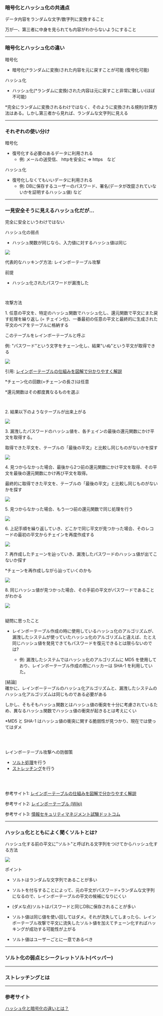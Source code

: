 ### 暗号化とハッシュ化の共通点

データ内容をランダムな文字/数字列に変換すること

万が一、第三者に中身を見られても内容がわからないようにすること

----

### 暗号化とハッシュ化の違い

暗号化
- 暗号化(*ランダムに変換)された内容を元に戻すことが可能 (復号化可能)

ハッシュ化
- ハッシュ化(*ランダムに変換)された内容は元に戻すこと非常に難しい(ほぼ不可能)

*完全にランダムに変換されるわけではなく、そのように変換される規則/計算方法はある。しかし第三者から見れば、ランダムな文字列に見える

---

### それぞれの使い分け

暗号化
- 復号化する必要のあるデータに利用される
    - 例: メールの送受信、 httpを安全に => https　など

ハッシュ化
- 復号化しなくてもいいデータに利用される
    - 例: DBに保存するユーザーのパスワード、署名(データが改竄されていないかを証明するハッシュ値) など

---

### 一見安全そうに見えるハッシュ化だが...

完全に安全というわけではない

ハッシュ化の弱点
- ハッシュ関数が同じなら、入力値に対するハッシュ値は同じ

<img src="./img/Hash-no-salt_1.png" />

<br>

代表的なハッキング方法: レインボーテーブル攻撃

前提
- ハッシュ化されたパスワードが漏洩した

<br>

攻撃方法

1\. 任意の平文を、特定のハッシュ関数でハッシュ化し、還元関数で平文にまた戻す処理を繰り返し (= チェイン化)、一番最初の任意の平文と最終的に生成された平文のペアをテーブルに格納する

このテーブルをレインボーテーブルと呼ぶ

例: "パスワード"という文字をチェーン化し、結果"いぬ"という平文が取得できる

<img src="./img/Raibow-table_1.png.webp" />

引用: [レインボーテーブルの仕組みを図解で分かりやすく解説](https://medium-company.com/レインボーテーブル/)

*チェーン化の回数(=チェーンの長さ)は任意

*還元関数はその都度異なるものを選ぶ

<br>

2\. 結果以下のようなテーブルが出来上がる

<img src="./img/Rainbow-table_2.png" />

<br>

3\. 漏洩したパスワードのハッシュ値を、各チェインの最後の還元関数にかけ平文を取得する。

取得できた平文を、テーブルの「最後の平文」と比較し同じものがないかを探す

<img src="./img/Rainbow-table_3.png" />

<br>

4\. 見つからなかった場合、最後から2つ前の還元関数にかけ平文を取得、その平文を最後の還元関数にかけ再び平文を取得。

最終的に取得できた平文を、テーブルの「最後の平文」と比較し同じものがないかを探す

<img src="./img/Rainbow-table_4.png" />

<br>

5\. 見つからなかった場合、もう一つ前の還元関数で同じ処理を行う

<img src="./img/Rainbow-table_5.png" />

<br>

6\. 上記手順を繰り返していき、どこかで同じ平文が見つかった場合、そのレコードの最初の平文からチェインを再度作成する

<img src="./img/Rainbow-table_6.png" />

<br>

7\. 再作成したチェーンを辿っていき、漏洩したパスワードのハッシュ値が出てこないか探す

*チェーンを再作成しながら辿っていくのかも

<img src="./img/Rainbow-table_7.png" />

<br>

8\. 同じハッシュ値が見つかった場合、その手前の平文がパスワードであることがわかる

<img src="./img/Rainbow-table_8.png" />

<br>
<br>

疑問に思ったこと

- レインボーテーブル作成の時に使用しているハッシュ化のアルゴリズムが、漏洩したシステムが使っていたハッシュ化のアルゴリズムと違えば、たとえ同じハッシュ値を発見できてもパスワードを復元できるとは限らないのでは?

    - 例: 漏洩したシステムではハッシュ化のアルゴリズムに MD5 を使用しており、レインボーテーブル作成の際にハッカーは SHA-1 を利用していた。

\[結論\]  
確かに、レインボーテーブルのハッシュ化アルゴリズムと、漏洩したシステムのハッシュ化アルゴリズムは同じものである必要がある

しかし、そもそもハッシュ関数とはハッシュ値の衝突を十分に考慮されているため、異なるハッシュ関数でハッシュ値の衝突が起きるとは考えにくい

*MD5 と SHA-1 はハッシュ値の衝突に関する脆弱性が見つかり、現在では使ってはダメ

<br>
<br>

レインボーテーブル攻撃への防御策
- [ソルト処理](#salt)を行う
- [ストレッチング](#streching)を行う

<br>
<br>

参考サイト1: [レインボーテーブルの仕組みを図解で分かりやすく解説](https://medium-company.com/レインボーテーブル/)

参考サイト2: [レインボーテーブル (Wiki)](https://ja.wikipedia.org/wiki/レインボーテーブル)

参考サイト3: [情報セキュリティマネジメント試験ドットコム](https://www.sg-siken.com/word/レインボーテーブル.html)

---
<div id="salt"></div>

### ハッシュ化とともによく聞くソルトとは?

ハッシュ化する前の平文に"ソルト"と呼ばれる文字列をつけてからハッシュ化する方法

<img src="./img/Hash-salt_1.png" />

<br>

ポイント
- ソルトはランダムな文字列であることが多い

- ソルトを付与することによって、元の平文がパスワード+ランダムな文字列になるので、レインボーテーブルの平文の候補になりにくい

- (ダメな点)ソルトはパスワードと同じDBに保存されることが多い

- ソルト値は同じ値を使い回してはダメ。それが流失してしまったら、レインボーテーブル攻撃で平文に流失したソルト値を加えてチェーン化すればハッキングが成功する可能性が上がる

- ソルト値はユーザーごとに一意であるべき



---

### ソルト化の弱点とシークレットソルト(ペッパー)

---
<div id="streching"></div>

### ストレッチングとは



---

### 参考サイト

[ハッシュ化と暗号化の違いとは？](https://eset-info.canon-its.jp/malware_info/special/detail/211013.html)